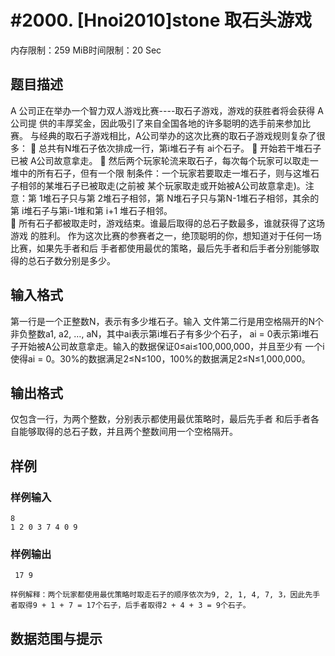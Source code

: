# #2000. [Hnoi2010]stone 取石头游戏

内存限制：259 MiB时间限制：20 Sec

## 题目描述

A 公司正在举办一个智力双人游戏比赛----取石子游戏，游戏的获胜者将会获得 A 公司提
供的丰厚奖金，因此吸引了来自全国各地的许多聪明的选手前来参加比赛。 
与经典的取石子游戏相比，A公司举办的这次比赛的取石子游戏规则复杂了很多： 
  总共有N堆石子依次排成一行，第i堆石子有 ai个石子。 
  开始若干堆石子已被 A公司故意拿走。 
  然后两个玩家轮流来取石子，每次每个玩家可以取走一堆中的所有石子，但有一个限
制条件：一个玩家若要取走一堆石子，则与这堆石子相邻的某堆石子已被取走(之前被
某个玩家取走或开始被A公司故意拿走)。注意：第 1堆石子只与第 2堆石子相邻，第
N堆石子只与第N-1堆石子相邻，其余的第 i堆石子与第i-1堆和第 i+1 堆石子相邻。  
  所有石子都被取走时，游戏结束。谁最后取得的总石子数最多，谁就获得了这场游戏
的胜利。 
作为这次比赛的参赛者之一，绝顶聪明的你，想知道对于任何一场比赛，如果先手者和后
手者都使用最优的策略，最后先手者和后手者分别能够取得的总石子数分别是多少。

## 输入格式

第一行是一个正整数N，表示有多少堆石子。输入
文件第二行是用空格隔开的N个非负整数a1, a2, &hellip;, aN，其中ai表示第i堆石子有多少个石子，
ai  = 0表示第i堆石子开始被A公司故意拿走。输入的数据保证0&le;ai&le;100,000,000，并且至少有
一个i使得ai = 0。30%的数据满足2&le;N&le;100，100%的数据满足2&le;N&le;1,000,000。

## 输出格式

仅包含一行，为两个整数，分别表示都使用最优策略时，最后先手者
和后手者各自能够取得的总石子数，并且两个整数间用一个空格隔开。

## 样例

### 样例输入

    
    8                 
    1 2 0 3 7 4 0 9 
    

### 样例输出

    
     17 9
    
    样例解释：两个玩家都使用最优策略时取走石子的顺序依次为9, 2, 1, 4, 7, 3，因此先手
    者取得9 + 1 + 7 = 17个石子，后手者取得2 + 4 + 3 = 9个石子。 
    

## 数据范围与提示
